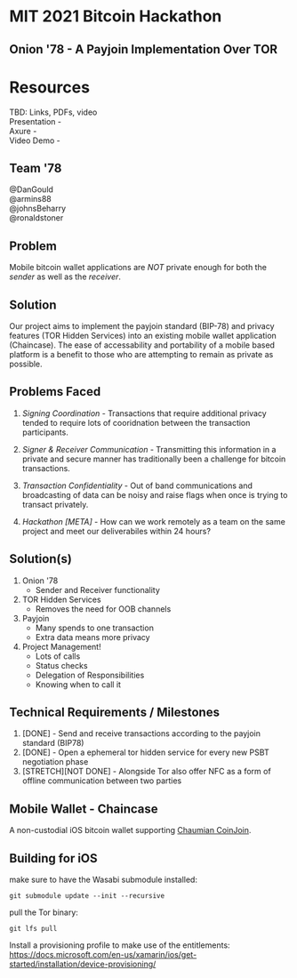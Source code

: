 # MIT 2021 Bitcoin Hackathon
## Onion '78 - A Payjoin Implementation Over TOR

# Resources
TBD: Links, PDFs, video   
Presentation -   
Axure  -   
Video Demo -   

## Team '78
@DanGould  
@armins88  
@johnsBeharry  
@ronaldstoner   

## Problem
Mobile bitcoin wallet applications are *NOT* private enough for both the *sender* as well as the *receiver*. 

## Solution 
Our project aims to implement the payjoin standard (BIP-78) and privacy features (TOR Hidden Services) into an existing mobile wallet application (Chaincase). The ease of accessability and portability of a mobile based platform is a benefit to those who are attempting to remain as private as possible. 

## Problems Faced
1. *Signing Coordination* - Transactions that require additional privacy tended to require lots of cooridnation between the transaction participants. 

2. *Signer & Receiver Communication* - Transmitting this information in a private and secure manner has traditionally been a challenge for bitcoin transactions.  

3. *Transaction Confidentiality* - Out of band communications and broadcasting of data can be noisy and raise flags when once is trying to transact privately. 

4. *Hackathon [META]* - How can we work remotely as a team on the same project and meet our deliverabiles within 24 hours?

## Solution(s)
1. Onion '78
    - Sender and Receiver functionality 
2. TOR Hidden Services
    - Removes the need for OOB channels
3. Payjoin
    - Many spends to one transaction
    - Extra data means more privacy
4. Project Management! 
    - Lots of calls
    - Status checks
    - Delegation of Responsibilities
    - Knowing when to call it 

## Technical Requirements / Milestones
1. [DONE] - Send and receive transactions according to the payjoin standard (BIP78)
2. [DONE] - Open a ephemeral tor hidden service for every new PSBT negotiation phase
3. [STRETCH][NOT DONE] - Alongside Tor also offer NFC as a form of offline communication between two parties

## Mobile Wallet - Chaincase
A non-custodial iOS bitcoin wallet supporting [Chaumian CoinJoin](https://github.com/nopara73/ZeroLink/#ii-chaumian-coinjoin).

## Building for iOS

make sure to have the Wasabi submodule installed:
```console
git submodule update --init --recursive
```

pull the Tor binary:
```console
git lfs pull
```
Install a provisioning profile to make use of the entitlements:
https://docs.microsoft.com/en-us/xamarin/ios/get-started/installation/device-provisioning/
